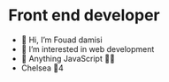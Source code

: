 # Front end developer
- 👋 Hi, I’m Fouad damisi
- 👀 I’m interested in web development 
- 🌱 Anything JavaScript 🧘‍♂️
- Chelsea 💙4


<!---
Dev-Fouad/Dev-Fouad is a ✨ special ✨ repository because its `README.md` (this file) appears on your GitHub profile.
You can click the Preview link to take a look at your changes.
--->
